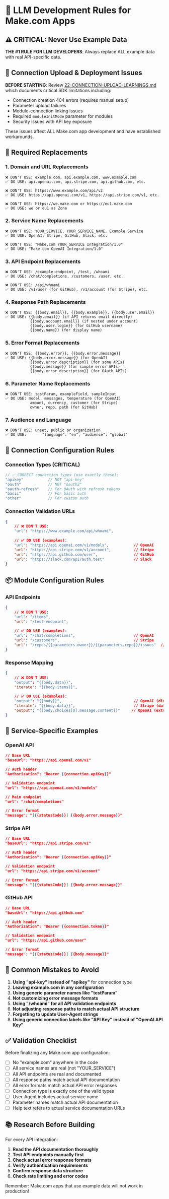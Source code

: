 # 🤖 LLM Development Rules for Make.com Apps

## ⚠️ CRITICAL: Never Use Example Data

**THE #1 RULE FOR LLM DEVELOPERS**: Always replace ALL example data with real API-specific data.

## 🔧 Connection Upload & Deployment Issues

**BEFORE STARTING**: Review [22-CONNECTION-UPLOAD-LEARNINGS.md](22-CONNECTION-UPLOAD-LEARNINGS.md) which documents critical SDK limitations including:
- Connection creation 404 errors (requires manual setup)
- Parameter upload failures
- Module-connection linking issues
- Required `moduleInitMode` parameter for modules
- Security issues with API key exposure

These issues affect ALL Make.com app development and have established workarounds.

## 🔄 Required Replacements

### 1. Domain and URL Replacements
```
❌ DON'T USE: example.com, api.example.com, www.example.com
✅ DO USE: api.openai.com, api.stripe.com, api.github.com, etc.

❌ DON'T USE: https://www.example.com/api/v2
✅ DO USE: https://api.openai.com/v1, https://api.stripe.com/v1, etc.

❌ DON'T USE: https://we.make.com or https://eu1.make.com 
✅ DO USE: we or eu1 as Zone
```

### 2. Service Name Replacements
```
❌ DON'T USE: YOUR_SERVICE, YOUR_SERVICE_NAME, Example Service
✅ DO USE: OpenAI, Stripe, GitHub, Slack, etc.

❌ DON'T USE: "Make.com YOUR_SERVICE Integration/1.0"
✅ DO USE: "Make.com OpenAI Integration/1.0"
```

### 3. API Endpoint Replacements
```
❌ DON'T USE: /example-endpoint, /test, /whoami
✅ DO USE: /chat/completions, /customers, /user, etc.

❌ DON'T USE: /api/whoami
✅ DO USE: /v1/user (for GitHub), /v1/account (for Stripe), etc.
```

### 4. Response Path Replacements
```
❌ DON'T USE: {{body.email}}, {{body.example}}, {{body.user.email}}
✅ DO USE: {{body.email}} (if API returns email directly)
           {{body.account.email}} (if nested under account)
           {{body.user.login}} (for GitHub username)
           {{body.name}} (for display name)
```

### 5. Error Format Replacements
```
❌ DON'T USE: {{body.error}}, {{body.error.message}}
✅ DO USE: {{body.error.message}} (for OpenAI)
           {{body.error.description}} (for some APIs)
           {{body.message}} (for simple error APIs)
           {{body.error_description}} (for OAuth APIs)
```

### 6. Parameter Name Replacements
```
❌ DON'T USE: testParam, exampleField, sampleInput
✅ DO USE: model, messages, temperature (for OpenAI)
           amount, currency, customer (for Stripe)
           owner, repo, path (for GitHub)
```


### 7. Audience and Language
```
❌ DON'T USE: unset, public or organization
✅ DO USE:       "language": "en", "audience": "global"
```
## 🔧 Connection Configuration Rules

### Connection Types (CRITICAL)
```javascript
// ✅ CORRECT connection types (use exactly these):
"apikey"           // NOT "api-key"
"oauth"            // NOT "oauth2"  
"oauth-refresh"    // For OAuth with refresh tokens
"basic"            // For basic auth
"other"            // For custom auth
```

### Connection Validation URLs
```json
{
    // ❌ DON'T USE:
    "url": "https://www.example.com/api/whoami",
    
    // ✅ DO USE (examples):
    "url": "https://api.openai.com/v1/models",           // OpenAI
    "url": "https://api.stripe.com/v1/account",          // Stripe  
    "url": "https://api.github.com/user",                // GitHub
    "url": "https://slack.com/api/auth.test"             // Slack
}
```

## 📦 Module Configuration Rules

### API Endpoints
```json
{
    // ❌ DON'T USE:
    "url": "/items",
    "url": "/test-endpoint",
    
    // ✅ DO USE (examples):
    "url": "/chat/completions",                          // OpenAI
    "url": "/customers",                                 // Stripe
    "url": "/repos/{{parameters.owner}}/{{parameters.repo}}/issues"  // GitHub
}
```

### Response Mapping
```json
{
    // ❌ DON'T USE:
    "output": "{{body.data}}",
    "iterate": "{{body.items}}",
    
    // ✅ DO USE (examples):
    "output": "{{body}}",                                // OpenAI (direct response)
    "iterate": "{{body.data}}",                          // Stripe (data array)
    "output": "{{body.choices[0].message.content}}"     // OpenAI (extract message content)
}
```

## 🎯 Service-Specific Examples

### OpenAI API
```json
// Base URL
"baseUrl": "https://api.openai.com/v1"

// Auth header  
"Authorization": "Bearer {{connection.apiKey}}"

// Validation endpoint
"url": "https://api.openai.com/v1/models"

// Main endpoint
"url": "/chat/completions"

// Error format
"message": "[{{statusCode}}] {{body.error.message}}"
```

### Stripe API
```json
// Base URL
"baseUrl": "https://api.stripe.com/v1"

// Auth header
"Authorization": "Bearer {{connection.apiKey}}"

// Validation endpoint  
"url": "https://api.stripe.com/v1/account"

// Error format
"message": "[{{statusCode}}] {{body.error.message}}"
```

### GitHub API
```json
// Base URL
"baseUrl": "https://api.github.com"

// Auth header
"Authorization": "Bearer {{connection.token}}"

// Validation endpoint
"url": "https://api.github.com/user"

// Error format
"message": "[{{statusCode}}] {{body.message}}"
```

## 🚫 Common Mistakes to Avoid

1. **Using "api-key" instead of "apikey"** for connection type
2. **Leaving example.com in any configuration**
3. **Using generic parameter names like "testParam"**
4. **Not customizing error message formats**
5. **Using "/whoami" for all API validation endpoints**
6. **Not adjusting response paths to match actual API structure**
7. **Forgetting to update User-Agent strings**
8. **Using generic connection labels like "API Key" instead of "OpenAI API Key"**

## ✅ Validation Checklist

Before finalizing any Make.com app configuration:

- [ ] No "example.com" anywhere in the code
- [ ] All service names are real (not "YOUR_SERVICE")
- [ ] All API endpoints are real and documented
- [ ] All response paths match actual API documentation
- [ ] All error formats match actual API error responses
- [ ] Connection type is exactly one of the valid types
- [ ] User-Agent includes actual service name
- [ ] Parameter names match actual API documentation
- [ ] Help text refers to actual service documentation URLs

## 📚 Research Before Building

For every API integration:

1. **Read the API documentation thoroughly**
2. **Test API endpoints manually first**
3. **Check actual error response formats**
4. **Verify authentication requirements**
5. **Confirm response data structure**
6. **Check rate limiting and error codes**

Remember: Make.com apps that use example data will not work in production!